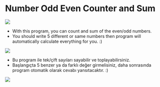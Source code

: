 # Number Odd Even Counter and Sum
<img src="https://user-images.githubusercontent.com/73097560/115834477-dbab4500-a447-11eb-908a-139a6edaec5c.gif">

+ With this program, you can count and sum of the even/odd numbers.
+ You should write 5 different or same numbers then program will automatically calculate everything for you. :)

<img src="https://user-images.githubusercontent.com/73097560/115834477-dbab4500-a447-11eb-908a-139a6edaec5c.gif">

+ Bu program ile tek/çift sayıları sayabilir ve toplayabilirsiniz.
+ Başlangıçta 5 benzer ya da farklı değer girmelisiniz, daha sonrasında program otomatik olarak cevabı yansıtacaktır. :)

<img src="https://user-images.githubusercontent.com/73097560/115834477-dbab4500-a447-11eb-908a-139a6edaec5c.gif">

